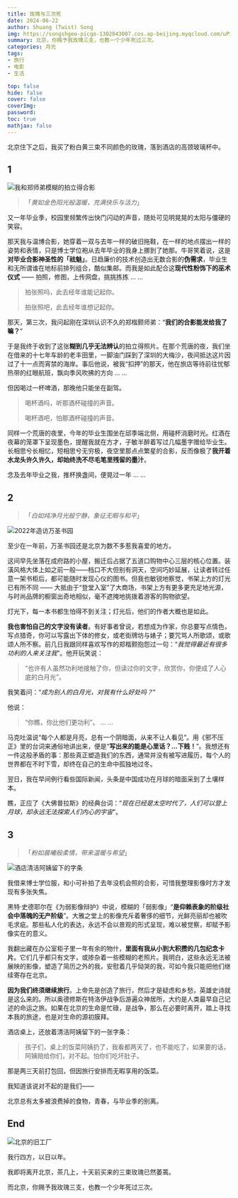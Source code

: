 ```yaml
---
title: 玫瑰与三次死
date: 2024-06-22
author: Shuang (Twist) Song
img: https://songshgeo-picgo-1302043007.cos.ap-beijing.myqcloud.com/uPic/6B3AD04D-9C93-4E5F-BEA6-F41B75C2B9D1_1_105_c.jpeg
summary: 北京，你赐予我玫瑰三支，也教一个少年死过三次。
categories: 月光
tags:
- 旅行
- 电影
- 生活

top: false
hide: false
cover: false
coverImg:
password:
toc: true
mathjax: false
---
```


北京住下之后，我买了粉白黄三束不同颜色的玫瑰，落到酒店的高颈玻璃杯中。

## 1

![我和郑师弟模糊的拍立得合影](https://songshgeo-picgo-1302043007.cos.ap-beijing.myqcloud.com/uPic/1EDF84DF-63C1-4DEE-AD06-2EF112AB3CB5_4_5005_c.jpeg)

> 「*黄如金色阳光般温暖，充满快乐与活力*」

又一年毕业季，校园里频繁传出快门闪动的声音，随处可见明晃晃的太阳与僵硬的笑容。

那天我与温博合影，她穿着一双与去年一样的破旧拖鞋，在一样的地点摆出一样的姿势和表情，只是博士学位袍从去年毕业的我身上挪到了她那。牛哥笑着说，这是**对毕业合影神圣性的「祛魅」**。日趋廉价的技术创造出无数合影的**伪需求**，毕业生和无所谓谁在地标前排列组合，酷似集邮。而我是如此配合这**现代性粉饰下的巫术仪式** —— 拍照，修图，上传网盘，挑挑拣拣 ... ... 

> 拍张照吗，此去经年谁能记起你。
>
> 拍张照吧，此去经年谁想记起你。

那天，第三次，我问起刚在深圳认识不久的郑楷颢师弟：“**我们的合影能发给我了嘛？**”

于是我终于收到了这张**糊到几乎无法辨认**的拍立得照片。在那个荒唐的夜，我们坐在借来的十七年车龄的老丰田里，一脚油门踩到了深圳的大梅沙，夜间抵达这片因过了十一点而宵禁的海岸。事后他说，被我“扣押”的那天，他在旅店等待前往忧郁热带的红眼航班，飘向季风吹拂的方向 ... ...

但因喝过一杯啤酒，那晚他只能坐在副驾。

> 喝杯酒吗，听那酒杯碰撞的声音。
>
> 喝杯酒吧，怕那酒杯碰撞的声音。

同样一个荒唐的夜里，今年的毕业生围坐在邱季端北侧，用碰杯消磨时光。红酒在夜幕的笼罩下呈现墨色，提醒我就在方才，子敏半醉着写过几幅墨字赠给毕业生。长相思兮长相忆，短相思兮无穷极，夜空里那点点繁星的合影，反而像极了**我开着水龙头许久许久，却始终洗不尽毛笔里残留的墨汁**。

念及去年毕业之我，推杯换盏间，便晃过一年 ... ...

## 2

> 「*白如纯净月光般宁静，象征无暇与和平*」

![2022年造访万圣书园](https://songshgeo-picgo-1302043007.cos.ap-beijing.myqcloud.com/uPic/DF5A23D2-31C3-49D1-9951-2A3DBE3C48F6_1_105_c.jpeg)

至少在一年前，万圣书园还是北京为数不多惹我喜爱的地方。

这间早先坐落在成府路的小屋，搬迁后占据了五道口购物中心三层的核心位置。装潢风格大体上如之前一般——档口不大但别有洞天，空间巧妙延展，让读者转过任意一架书柜后，都可能随时发现心仪的图书。但我也敏锐地察觉，书架上方的灯光已有所不同 —— 大抵由于“登堂入室”了大商场，书架上方有更多更充足地光源，与时尚品牌的橱窗出奇地相似，毫不遮掩地挑拨着游客的购物欲望。

灯光下，每一本书都生怕得不到关注；灯光后，他们的作者大概也是如此。

**我也害怕自己的文字没有读者**。有好事者曾说，若想成为作家，你总要写点情色，写点猎奇，你可以写露出下体的修女，或老街牌坊与婊子；要咒骂人所歌颂，或歌颂人所不察。前几日我跟同样喜欢写作的郑楷颢抱怨过一句：“*我觉得最近有很多功利的人来关注我*”。他开玩笑说：

> “也许有人虽然功利地接触了你，但读过你的文字，欣赏你，你便成了人心底的白月光”。

我笑着问：“*成为别人的白月光，对我有什么好处吗？*” 

他说：

> “你瞧，你比他们更功利”。
> ... ...

马克吐温说“每个人都是月亮，总有一个阴暗面，从来不让人看见”。用《邪不压正》里的台词来通俗地讲出来，便是“**写出来的能是心里话？...下贱！**”。我想还有一件这般矛盾的事：那些真正塑造我们的东西，通常并没有被写进履历，每个人的世界都在不时下雪，却终在自己的生命中孤独地过冬。

翌日，我在早间例行看些国际新闻，头条是中国成功在月球的暗面采到了土壤样本。

瞧，正应了《大佛普拉斯》的经典台词：“*现在已经是太空时代了，人们可以登上月球，却永远无法探索人们内心的宇宙*”。

## 3

> 「*粉如晨曦般柔情，带来温暖与希望*」

![酒店清洁阿姨留下的字条](https://songshgeo-picgo-1302043007.cos.ap-beijing.myqcloud.com/uPic/D0122663-9A7E-486F-A876-0DA6E1232EAE_1_105_c.jpeg)

我借来博士学位服，和小可补拍了去年没机会照的合影，可惜我整理影像时方才发现有多张失焦。

黑特·史德耶尔在《为弱影像辩护》中说，模糊的「弱影像」“**是仰赖表象的阶级社会中落魄的无产阶级**”。大雅之堂上的影像充斥着奢侈的细节，光鲜亮丽却也被吹毛求疵。那些私人化的表达，永远不会以景观的形式呈现，难以被觉察，却赋予影像实在的意义。

我翻出藏在办公室柜子里一年有余的物什，**里面有我从小到大积攒的几包纪念卡片**。它们几乎都只有文字，或掺杂着一些模糊的老照片。我明白，这些永远无法被展映的影像，塑造了简历之外的我，安慰着几乎恸哭的我，可如今我只能把他们继续寄存在北京。

**因为我们终须继续旅行**。上帝先是创造了旅行，然后才是疑虑和乡愁，英雄史诗就是这么来的。所以奥德修斯在特洛伊战争后游遍众神居所，大约是人类最早自己记述的命运之旅。如果在北京的生命是忙碌，是战争，那么在必要时离开，踏上寻找本我的旅途，也是对生命的源初膜拜。

酒店桌上，还放着清洁阿姨留下的一张字条：

> 孩子们，桌上的饭菜阿姨扔了，我看都两天了，也不能吃了，如果要的话，阿姨赔给你们，对不起。怕你们吃坏肚子。

那是两三天前打包回，但因旅行安排而无暇享用的饭菜。

我知道该说对不起的是我们——

北京总有太多被浪费掉的食物，青春，与毕业季的别离。

## End

![北京的旧工厂](https://songshgeo-picgo-1302043007.cos.ap-beijing.myqcloud.com/uPic/6B3AD04D-9C93-4E5F-BEA6-F41B75C2B9D1_1_105_c.jpeg)

我行四方，以日以年。

我即将离开北京，茶几上，十天前买来的三束玫瑰已然萎蔫。

而北京，你赐予我玫瑰三支，也教一个少年死过三次。
